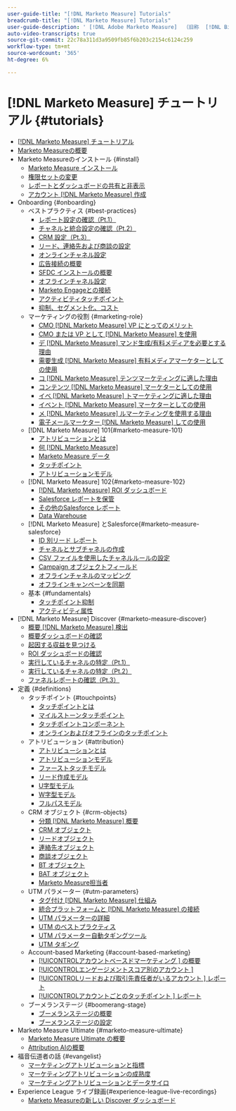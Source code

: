 ```yaml
---
user-guide-title: "[!DNL Marketo Measure] Tutorials"
breadcrumb-title: "[!DNL Marketo Measure] Tutorials"
user-guide-description: ' [!DNL Adobe Marketo Measure]  （旧称  [!DNL Bizible]）を最大限に活用する方法を説明します。 インストール、オンボーディング、基本および定義に関するチュートリアルをご覧ください。'
auto-video-transcripts: true
source-git-commit: 22c78a311d3a9509fb85f6b203c2154c6124c259
workflow-type: tm+mt
source-wordcount: '365'
ht-degree: 6%

---
```



# [!DNL Marketo Measure] チュートリアル {#tutorials}

+ [[!DNL Marketo Measure] チュートリアル](overview.md)
+ [Marketo Measureの概要](/help/marketo-measure-overview.md)
+ Marketo Measureのインストール {#install}
   + [Marketo Measure インストール](/help/installing/install-production.md)
   + [権限セットの変更](/help/installing/modify-permission-sets-production.md)
   + [レポートとダッシュボードの共有と非表示](/help/installing/sharing-reports-production.md)
   + [アカウント  [!DNL Marketo Measure]  作成](/help/installing/creating-marketo-measure-account-production.md)
+ Onboarding {#onboarding}
   + ベストプラクティス {#best-practices}
      + [レポート設定の確認（Pt.1）](/help/onboarding/fundamentals/review-reporting-setting-pt1.md)
      + [チャネルと統合設定の確認（Pt.2）](/help/onboarding/fundamentals/channel-integration-settings.md)
      + [CRM 設定（Pt.3）](/help/onboarding/fundamentals/crm-settings.md)
      + [リード、連絡先および商談の設定](/help/onboarding/fundamentals/leads-contacts-opps-settings.md)
      + [オンラインチャネル設定](/help/onboarding/fundamentals/online-channel-setup.md)
      + [広告接続の概要](/help/onboarding/fundamentals/ads-connection-overview.md)
      + [SFDC インストールの概要](/help/onboarding/fundamentals/sfdc-installation-overview.md)
      + [オフラインチャネル設定](/help/onboarding/fundamentals/offline-channel-setup.md)
      + [Marketo Engageとの接続](/help/onboarding/fundamentals/connection-with-marketo-engage.md)
      + [アクティビティタッチポイント](/help/onboarding/fundamentals/activity-touchpoints.md)
      + [抑制、セグメント化、コスト](/help/onboarding/fundamentals/suppression-segmentation-cost.md)
   + マーケティングの役割 {#marketing-role}
      + [CMO [!DNL Marketo Measure] VP にとってのメリット](/help/onboarding/marketing-role/cmo-and-vp-why.md)
      + [CMO または VP として  [!DNL Marketo Measure]  を使用](/help/onboarding/marketing-role/cmo-and-vp-using.md)
      + [デ  [!DNL Marketo Measure]  マンド生成/有料メディアを必要とする理由](/help/onboarding/marketing-role/demand-gen-why.md)
      + [需要生成  [!DNL Marketo Measure]  有料メディアマーケターとしての使用](/help/onboarding/marketing-role/demand-gen-using.md)
      + [コ  [!DNL Marketo Measure]  テンツマーケティングに適した理由](/help/onboarding/marketing-role/content-marketing-why.md)
      + [コンテンツ  [!DNL Marketo Measure]  マーケターとしての使用](/help/onboarding/marketing-role/content-marketing-using.md)
      + [イベ  [!DNL Marketo Measure]  トマーケティングに適した理由](/help/onboarding/marketing-role/events-marketing-why.md)
      + [イベント  [!DNL Marketo Measure]  マーケターとしての使用](/help/onboarding/marketing-role/events-marketing-using.md)
      + [メ  [!DNL Marketo Measure]  ルマーケティングを使用する理由](/help/onboarding/marketing-role/email-marketing-why.md)
      + [電子メールマーケター  [!DNL Marketo Measure]  しての使用](/help/onboarding/marketing-role/email-marketing-using.md)
   + [!DNL Marketo Measure] 101{#marketo-measure-101}
      + [アトリビューションとは](/help/onboarding/marketo-measure-101/what-is-attribution.md)
      + [何  [!DNL Marketo Measure]](/help/onboarding/marketo-measure-101/what-is-marketo-measure.md)
      + [Marketo Measure データ](/help/onboarding/marketo-measure-101/marketo-measure-data.md)
      + [タッチポイント](/help/onboarding/marketo-measure-101/touchpoints.md)
      + [アトリビューションモデル](/help/onboarding/marketo-measure-101/attribution-models.md)
   + [!DNL Marketo Measure] 102{#marketo-measure-102}
      + [ [!DNL Marketo Measure] ROI ダッシュボード](/help/onboarding/marketo-measure-102/roi-dashboards.md)
      + [Salesforce レポートを保管](/help/onboarding/marketo-measure-102/stock-salesforce-reports.md)
      + [その他のSalesforce レポート](/help/onboarding/marketo-measure-102/addtional-salesforce-reports.md)
      + [Data Warehouse](/help/onboarding/marketo-measure-102/data-warehouse.md)
   + [!DNL Marketo Measure] とSalesforce{#marketo-measure-salesforce}
      + [ID 別リード レポート](/help/onboarding/marketo-measure-salesforce/leads-by-id-report.md)
      + [チャネルとサブチャネルの作成](/help/onboarding/marketo-measure-salesforce/creating-channels-subchannels.md)
      + [CSV ファイルを使用したチャネルルールの設定](/help/onboarding/marketo-measure-salesforce/channel-rules-csv.md)
      + [Campaign オブジェクトフィールド](/help/onboarding/marketo-measure-salesforce/campaign-object-fields.md)
      + [オフラインチャネルのマッピング](/help/onboarding/marketo-measure-salesforce/mapping-offline-channels.md)
      + [オフラインキャンペーンを同期](/help/onboarding/marketo-measure-salesforce/syncing-offline-campaigns.md)
   + 基本 {#fundamentals}
      + [タッチポイント抑制](/help/onboarding/marketo-measure-salesforce/touchpoint-suppression.md)
      + [アクティビティ属性](/help/onboarding/fundamentals/activities-attribution.md)
+ [!DNL Marketo Measure] Discover {#marketo-measure-discover}
   + [概要  [!DNL Marketo Measure]  検出](/help/marketo-measure-discover/introduction-to-marketo-measure-discover.md)
   + [概要ダッシュボードの確認](/help/marketo-measure-discover/2023-discover-overview-dashboard.md)
   + [起因する収益を見つける](/help/marketo-measure-discover/2023-discover-attributed-revenue.md)
   + [ROI ダッシュボードの確認](/help/marketo-measure-discover/2023-discover-roi-dashboard.md)
   + [実行しているチャネルの特定（Pt.1）](/help/marketo-measure-discover/top-of-funnel-reporting.md)
   + [実行しているチャネルの特定（Pt.2）](/help/marketo-measure-discover/determine-which-channel-is-performing.md)
   + [ファネルレポートの確認（Pt.3）](/help/marketo-measure-discover/build-a-full-funnel-report-pt3.md)
+ 定義 {#definitions}
   + タッチポイント {#touchpoints}
      + [タッチポイントとは](/help/definitions/touchpoints/what-is-a-touchpoint.md)
      + [マイルストーンタッチポイント](/help/definitions/touchpoints/milestone-touchpoints.md)
      + [タッチポイントコンポーネント](/help/definitions/touchpoints/touchpoint-components.md)
      + [オンラインおよびオフラインのタッチポイント](/help/definitions/touchpoints/online-offline-touchpoints.md)
   + アトリビューション {#attribution}
      + [アトリビューションとは](/help/definitions/attribution/what-is-attribution.md)
      + [アトリビューションモデル](/help/definitions/attribution/attribution-models.md)
      + [ファーストタッチモデル](/help/definitions/attribution/first-touch-model.md)
      + [リード作成モデル](/help/definitions/attribution/lead-creation-model.md)
      + [U字型モデル](/help/definitions/attribution/u-shaped-model.md)
      + [W字型モデル](/help/definitions/attribution/w-shaped-model.md)
      + [フルパスモデル](/help/definitions/attribution/full-path-model.md)
   + CRM オブジェクト {#crm-objects}
      + [分類  [!DNL Marketo Measure]  概要](/help/definitions/crm-objects/taxonomy-overview.md)
      + [CRM オブジェクト](/help/definitions/crm-objects/crm-objects.md)
      + [リードオブジェクト](/help/definitions/crm-objects/lead-object.md)
      + [連絡先オブジェクト](/help/definitions/crm-objects/contact-object.md)
      + [商談オブジェクト](/help/definitions/crm-objects/opportunity-object.md)
      + [BT オブジェクト](/help/definitions/crm-objects/bt-object.md)
      + [BAT オブジェクト](/help/definitions/crm-objects/bat-object.md)
      + [Marketo Measure担当者](/help/definitions/crm-objects/marketo-measure-person.md)
   + UTM パラメーター {#utm-parameters}
      + [タグ付け  [!DNL Marketo Measure]  仕組み](/help/definitions/utm-parameters/how-marketo-measure-tagging-works.md)
      + [統合プラットフォームと  [!DNL Marketo Measure] の接続](/help/definitions/utm-parameters/connecting-integrated-platforms-with-marketo-measure.md)
      + [UTM パラメーターの詳細](/help/definitions/utm-parameters/anatomy-of-a-utm-parameter.md)
      + [UTM のベストプラクティス](/help/definitions/utm-parameters/utm-best-practices.md)
      + [UTM パラメーター自動タギングツール](/help/definitions/utm-parameters/utm-parameter-auto-tagging-tools.md)
      + [UTM タギング](/help/definitions/utm-parameters/utm-tagging.md)
   + Account-based Marketing {#account-based-marketing}
      + [[!UICONTROL &#x200B; アカウントベースドマーケティング &#x200B;] の概要](/help/definitions/account-based-marketing/abm-overview.md)
      + [[!UICONTROL &#x200B; エンゲージメントスコア別のアカウント &#x200B;]](/help/definitions/account-based-marketing/accounts-by-engagement-score.md)
      + [[!UICONTROL &#x200B; リードおよび取引先責任者がいるアカウント &#x200B;] レポート](/help/definitions/account-based-marketing/accounts-with-leads-and-contacts.md)
      + [[!UICONTROL &#x200B; アカウントごとのタッチポイント &#x200B;] レポート](/help/definitions/account-based-marketing/touchpoints-per-account-report.md)
   + ブーメランステージ {#boomerang-stage}
      + [ブーメランステージの概要](/help/definitions/boomerang-stage/introduction-to-boomerang-stages.md)
      + [ブーメランステージの設定](/help/definitions/boomerang-stage/setting-up-boomerang-stages.md)
+ Marketo Measure Ultimate {#marketo-measure-ultimate}
   + [Marketo Measure Ultimate の概要](/help/marketo-measure-ultimate/overview.md)
   + [Attribution AIの概要](/help/marketo-measure-ultimate/attribution-ai-overview.md)
+ 福音伝道者の話 {#evangelist}
   + [マーケティングアトリビューションと指標](/help/evangelist-talks/attribution-and-metrics.md)
   + [マーケティングアトリビューションの成熟度](/help/evangelist-talks/marketing-attribution-maturity.md)
   + [マーケティングアトリビューションとデータサイロ](/help/evangelist-talks/marketing-attribution-and-data-silos.md)
+ Experience League ライブ録画{#experience-league-live-recordings}
   + [Marketo Measureの新しい Discover ダッシュボード ](https://experienceleague.adobe.com/en/docs/events/experience-league-live-recordings/episodes/exl-live-episode-04-18-24)
